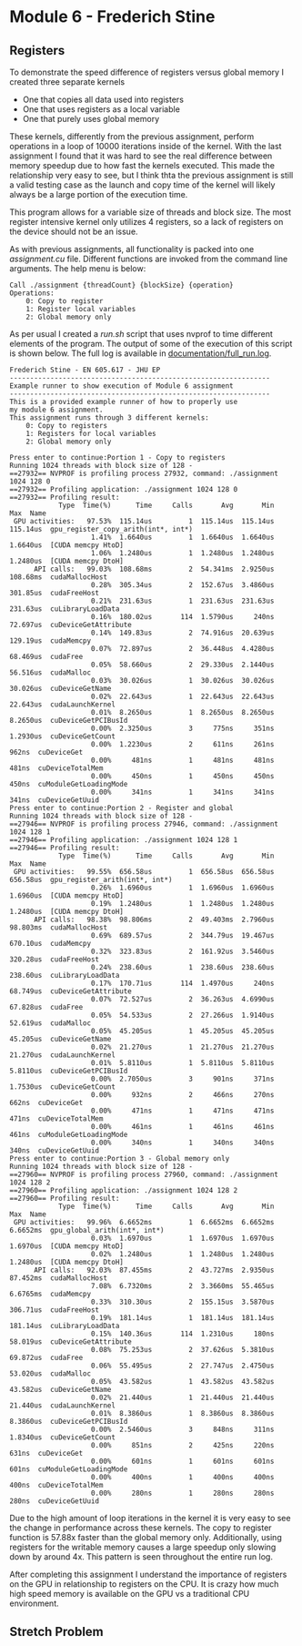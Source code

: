 # Module 6 - Frederich Stine

## Registers

To demonstrate the speed difference of registers versus global memory I created three separate kernels

- One that copies all data used into registers
- One that uses registers as a local variable
- One that purely uses global memory

These kernels, differently from the previous assignment, perform operations in a loop of 10000 iterations inside of the kernel.
With the last assignment I found that it was hard to see the real difference between memory speedup due to how fast 
the kernels executed. This made the relationship very easy to see, but I think thta the previous assignment is 
still a valid testing case as the launch and copy time of the kernel will likely always be a large portion of the 
execution time.

This program allows for a variable size of threads and block size. The most register intensive kernel only utilizes 4 
registers, so a lack of registers on the device should not be an issue.

As with previous assignments, all functionality is packed into one *assignment.cu* file. Different functions are invoked 
from the command line arguments. The help menu is below:

```
Call ./assignment {threadCount} {blockSize} {operation}
Operations: 
    0: Copy to register
    1: Register local variables
    2: Global memory only
```

As per usual I created a *run.sh* script that uses nvprof to time different elements of the program. The output of some 
of the execution of this script is shown below. The full log is available in [documentation/full_run.log](documentation/full_run.log).

```
Frederich Stine - EN 605.617 - JHU EP
----------------------------------------------------------------
Example runner to show execution of Module 6 assignment
----------------------------------------------------------------
This is a provided example runner of how to properly use
my module 6 assignment.
This assignment runs through 3 different kernels:
    0: Copy to registers
    1: Registers for local variables
    2: Global memory only

Press enter to continue:Portion 1 - Copy to registers
Running 1024 threads with block size of 128 -
==27932== NVPROF is profiling process 27932, command: ./assignment 1024 128 0
==27932== Profiling application: ./assignment 1024 128 0
==27932== Profiling result:
            Type  Time(%)      Time     Calls       Avg       Min       Max  Name
 GPU activities:   97.53%  115.14us         1  115.14us  115.14us  115.14us  gpu_register_copy_arith(int*, int*)
                    1.41%  1.6640us         1  1.6640us  1.6640us  1.6640us  [CUDA memcpy HtoD]
                    1.06%  1.2480us         1  1.2480us  1.2480us  1.2480us  [CUDA memcpy DtoH]
      API calls:   99.03%  108.68ms         2  54.341ms  2.9250us  108.68ms  cudaMallocHost
                    0.28%  305.34us         2  152.67us  3.4860us  301.85us  cudaFreeHost
                    0.21%  231.63us         1  231.63us  231.63us  231.63us  cuLibraryLoadData
                    0.16%  180.02us       114  1.5790us     240ns  72.697us  cuDeviceGetAttribute
                    0.14%  149.83us         2  74.916us  20.639us  129.19us  cudaMemcpy
                    0.07%  72.897us         2  36.448us  4.4280us  68.469us  cudaFree
                    0.05%  58.660us         2  29.330us  2.1440us  56.516us  cudaMalloc
                    0.03%  30.026us         1  30.026us  30.026us  30.026us  cuDeviceGetName
                    0.02%  22.643us         1  22.643us  22.643us  22.643us  cudaLaunchKernel
                    0.01%  8.2650us         1  8.2650us  8.2650us  8.2650us  cuDeviceGetPCIBusId
                    0.00%  2.3250us         3     775ns     351ns  1.2930us  cuDeviceGetCount
                    0.00%  1.2230us         2     611ns     261ns     962ns  cuDeviceGet
                    0.00%     481ns         1     481ns     481ns     481ns  cuDeviceTotalMem
                    0.00%     450ns         1     450ns     450ns     450ns  cuModuleGetLoadingMode
                    0.00%     341ns         1     341ns     341ns     341ns  cuDeviceGetUuid
Press enter to continue:Portion 2 - Register and global
Running 1024 threads with block size of 128 -
==27946== NVPROF is profiling process 27946, command: ./assignment 1024 128 1
==27946== Profiling application: ./assignment 1024 128 1
==27946== Profiling result:
            Type  Time(%)      Time     Calls       Avg       Min       Max  Name
 GPU activities:   99.55%  656.58us         1  656.58us  656.58us  656.58us  gpu_register_arith(int*, int*)
                    0.26%  1.6960us         1  1.6960us  1.6960us  1.6960us  [CUDA memcpy HtoD]
                    0.19%  1.2480us         1  1.2480us  1.2480us  1.2480us  [CUDA memcpy DtoH]
      API calls:   98.38%  98.806ms         2  49.403ms  2.7960us  98.803ms  cudaMallocHost
                    0.69%  689.57us         2  344.79us  19.467us  670.10us  cudaMemcpy
                    0.32%  323.83us         2  161.92us  3.5460us  320.28us  cudaFreeHost
                    0.24%  238.60us         1  238.60us  238.60us  238.60us  cuLibraryLoadData
                    0.17%  170.71us       114  1.4970us     240ns  68.749us  cuDeviceGetAttribute
                    0.07%  72.527us         2  36.263us  4.6990us  67.828us  cudaFree
                    0.05%  54.533us         2  27.266us  1.9140us  52.619us  cudaMalloc
                    0.05%  45.205us         1  45.205us  45.205us  45.205us  cuDeviceGetName
                    0.02%  21.270us         1  21.270us  21.270us  21.270us  cudaLaunchKernel
                    0.01%  5.8110us         1  5.8110us  5.8110us  5.8110us  cuDeviceGetPCIBusId
                    0.00%  2.7050us         3     901ns     371ns  1.7530us  cuDeviceGetCount
                    0.00%     932ns         2     466ns     270ns     662ns  cuDeviceGet
                    0.00%     471ns         1     471ns     471ns     471ns  cuDeviceTotalMem
                    0.00%     461ns         1     461ns     461ns     461ns  cuModuleGetLoadingMode
                    0.00%     340ns         1     340ns     340ns     340ns  cuDeviceGetUuid
Press enter to continue:Portion 3 - Global memory only
Running 1024 threads with block size of 128 -
==27960== NVPROF is profiling process 27960, command: ./assignment 1024 128 2
==27960== Profiling application: ./assignment 1024 128 2
==27960== Profiling result:
            Type  Time(%)      Time     Calls       Avg       Min       Max  Name
 GPU activities:   99.96%  6.6652ms         1  6.6652ms  6.6652ms  6.6652ms  gpu_global_arith(int*, int*)
                    0.03%  1.6970us         1  1.6970us  1.6970us  1.6970us  [CUDA memcpy HtoD]
                    0.02%  1.2480us         1  1.2480us  1.2480us  1.2480us  [CUDA memcpy DtoH]
      API calls:   92.03%  87.455ms         2  43.727ms  2.9350us  87.452ms  cudaMallocHost
                    7.08%  6.7320ms         2  3.3660ms  55.465us  6.6765ms  cudaMemcpy
                    0.33%  310.30us         2  155.15us  3.5870us  306.71us  cudaFreeHost
                    0.19%  181.14us         1  181.14us  181.14us  181.14us  cuLibraryLoadData
                    0.15%  140.36us       114  1.2310us     180ns  58.019us  cuDeviceGetAttribute
                    0.08%  75.253us         2  37.626us  5.3810us  69.872us  cudaFree
                    0.06%  55.495us         2  27.747us  2.4750us  53.020us  cudaMalloc
                    0.05%  43.582us         1  43.582us  43.582us  43.582us  cuDeviceGetName
                    0.02%  21.440us         1  21.440us  21.440us  21.440us  cudaLaunchKernel
                    0.01%  8.3860us         1  8.3860us  8.3860us  8.3860us  cuDeviceGetPCIBusId
                    0.00%  2.5460us         3     848ns     311ns  1.8340us  cuDeviceGetCount
                    0.00%     851ns         2     425ns     220ns     631ns  cuDeviceGet
                    0.00%     601ns         1     601ns     601ns     601ns  cuModuleGetLoadingMode
                    0.00%     400ns         1     400ns     400ns     400ns  cuDeviceTotalMem
                    0.00%     280ns         1     280ns     280ns     280ns  cuDeviceGetUuid
```

Due to the high amount of loop iterations in the kernel it is very easy to see the change in performance across 
these kernels. The copy to register function is 57.88x faster than the global memory only. Additionally, 
using registers for the writable memory causes a large speedup only slowing down by around 4x. This pattern is 
seen throughout the entire run log.

After completing this assignment I understand the importance of registers on the GPU in relationship to registers on the CPU. 
It is crazy how much high speed memory is available on the GPU vs a traditional CPU environment.

## Stretch Problem
